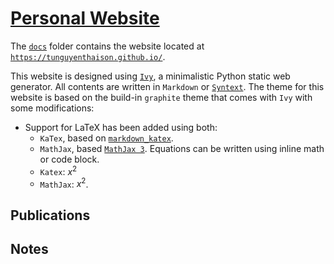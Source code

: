 # [Personal Website](https://tunguyenthaison.github.io/)

The [`docs`](/docs) folder contains the website located at [`https://tunguyenthaison.github.io/`](https://tunguyenthaison.github.io/). 

This website is designed using [`Ivy`](http://www.dmulholl.com/docs/ivy/dev/index.html), a minimalistic Python static web generator. 
All contents are written in `Markdown` or [`Syntext`](http://www.dmulholl.com/docs/syntext/master/). 
The theme for this website is based on the build-in `graphite` theme that comes with `Ivy` with some modifications:

* Support for LaTeX has been added using both:
  * `KaTex`, based on [`markdown_katex`](https://pypi.org/project/markdown-katex/). 
  * `MathJax`, based [`MathJax 3`](https://docs.mathjax.org/en/v3.2-latest/upgrading/whats-new-3.0.html). 
  Equations can be written using inline math or code block. 
  * `Katex`: $`x^2`$
  * `MathJax`: $x^2$.
  
## Publications



## Notes
